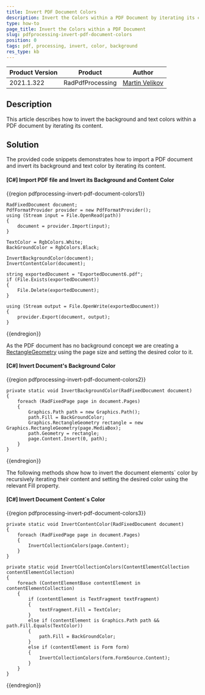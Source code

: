 ```yaml
---
title: Invert PDF Document Colors
description: Invert the Colors within a PDF Document by iterating its content
type: how-to
page_title: Invert the Colors within a PDF Document
slug: pdfprocessing-invert-pdf-document-colors
position: 0
tags: pdf, processing, invert, color, background
res_type: kb
---
```


<table>
<thead>
	<tr>
		<th>Product Version</th>
		<th>Product</th>
		<th>Author</th>
	</tr>
</thead>
<tbody>
	<tr>
		<td>2021.1.322</td>
		<td>RadPdfProcessing</td>
		<td><a href="https://www.telerik.com/blogs/author/martin-velikov">Martin Velikov</a></td>
	</tr>
</tbody>
</table>

## Description

This article describes how to invert the background and text colors within a PDF document by iterating its content.

## Solution

The provided code snippets demonstrates how to import a PDF document and invert its background and text color by iterating its content.

#### __[C#] Import PDF file and Invert its Background and Content Color__

{{region pdfprocessing-invert-pdf-document-colors1}}

	RadFixedDocument document;
	PdfFormatProvider provider = new PdfFormatProvider();
	using (Stream input = File.OpenRead(path))
	{
		document = provider.Import(input);
	}

	TextColor = RgbColors.White;
	BackGroundColor = RgbColors.Black;

	InvertBackgroundColor(document);
	InvertContentColor(document);

	string exportedDocument = "ExportedDocument6.pdf";
	if (File.Exists(exportedDocument))
	{
		File.Delete(exportedDocument);
	}

	using (Stream output = File.OpenWrite(exportedDocument))
	{
		provider.Export(document, output);
	}
{{endregion}}

As the PDF document has no background concept we are creating a [RectangleGeometry](https://docs.telerik.com/devtools/document-processing/api/telerik.windows.documents.fixed.model.graphics.rectanglegeometry) using the page size and setting the desired color to it.

#### __[C#] Invert Document's Background Color__

{{region pdfprocessing-invert-pdf-document-colors2}}

	private static void InvertBackgroundColor(RadFixedDocument document)
	{
		foreach (RadFixedPage page in document.Pages)
		{
			Graphics.Path path = new Graphics.Path();
			path.Fill = BackGroundColor;
			Graphics.RectangleGeometry rectangle = new Graphics.RectangleGeometry(page.MediaBox);
			path.Geometry = rectangle;
			page.Content.Insert(0, path);
		}
	}
{{endregion}}

The following methods show how to invert the document elements` color by recursively iterating their content and setting the desired color using the relevant Fill property.

#### __[C#] Invert Document Content`s Color__

{{region pdfprocessing-invert-pdf-document-colors3}}

	private static void InvertContentColor(RadFixedDocument document)
	{
		foreach (RadFixedPage page in document.Pages)
		{
			InvertCollectionColors(page.Content);
		}
	}

	private static void InvertCollectionColors(ContentElementCollection contentElementCollection)
	{
		foreach (ContentElementBase contentElement in contentElementCollection)
		{
			if (contentElement is TextFragment textFragment)
			{
				textFragment.Fill = TextColor;
			}
			else if (contentElement is Graphics.Path path && path.Fill.Equals(TextColor))
			{
				path.Fill = BackGroundColor;
			}
			else if (contentElement is Form form)
			{
				InvertCollectionColors(form.FormSource.Content);
			}
		}
	}
{{endregion}}
